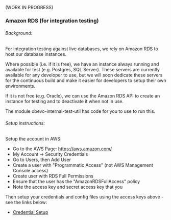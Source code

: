<!--

    Copyright 2017 Goldman Sachs.
    Licensed under the Apache License, Version 2.0 (the "License");
    you may not use this file except in compliance with the License.
    You may obtain a copy of the License at

    http://www.apache.org/licenses/LICENSE-2.0

    Unless required by applicable law or agreed to in writing,
    software distributed under the License is distributed on an
    "AS IS" BASIS, WITHOUT WARRANTIES OR CONDITIONS OF ANY
    KIND, either express or implied.  See the License for the
    specific language governing permissions and limitations
    under the License.

-->

(WORK IN PROGRESS)

### Amazon RDS (for integration testing)

###### Background:

For integration testing against live databases, we rely on Amazon RDS to host our database instances.

Where possible (i.e. if it is free), we have an instance always running and available for test (e.g. Postgres, SQL Server).
These servers are currently available for any developer to use, but we will soon dedicate these servers for the continuous
build and make it easier for developers to setup their own environments.

If it is not free (e.g. Oracle), we can use the Amazon RDS API to create an instance for testing and to deactivate it when not in use.

The module obevo-internal-test-util has code for you to use to run this.


###### Setup instructions:

Setup the account in AWS:

* Go to the AWS Page: https://aws.amazon.com/
* My Account -> Security Credentials
* Go to Users, then Add User
* Create a user with "Programmatic Access" (not AWS Management Console access)
* Create user with RDS Full Permissions
* Ensure that the user has the "AmazonRDSFullAccess" policy
* Note the access key and secret access key that you

Then setup your credentials and config files using the access keys above - see the links below:

* [Credential Setup](https://docs.aws.amazon.com/sdk-for-java/v1/developer-guide/setup-credentials.html)
